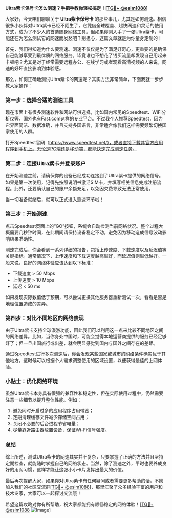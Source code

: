 **Ultra紫卡保号卡怎么测速？手把手教你轻松搞定！[[TG💪+ @esim1088](https://t.me/s/esim1088)]**

大家好，今天咱们聊聊关于 **Ultra紫卡保号卡** 的那些事儿，尤其是如何测速。相信很多小伙伴对Ultra紫卡已经不陌生了，它凭借全球覆盖、超快网速和灵活的使用方式，成为了不少人的首选随身网络工具。但如果你刚入手了一张Ultra紫卡，可能还在为怎么测试它的网速而发愁吧？别担心，这篇文章就是为你量身定制的！

首先，我们得知道为什么要测速。测速不仅仅是为了满足好奇心，更重要的是确保自己能够享受到最优质的网络服务。毕竟谁也不想花了钱买流量却发现自己用起来卡顿吧？尤其是对于经常需要远程办公、在线学习或者观看高清视频的人来说，网速的好坏直接影响到体验感。

那么，如何正确地测试Ultra紫卡的网速呢？其实方法非常简单，下面我就一步步教大家操作：

### 第一步：选择合适的测速工具

现在市面上有很多测速软件和网站可供选择，比如国内常见的Speedtest、WiFi分析仪等，国外也有Fast.com这样的专业平台。不过我个人推荐Speedtest，因为它界面简洁、数据准确，并且支持多国语言，非常适合像我们这样需要频繁切换国家使用的人群。

打开Speedtest官网（https://www.speedtest.net/），或者直接下载其官方应用程序到手机上。无论是PC端还是移动端，都能快速完成测速任务。

### 第二步：连接Ultra紫卡并登录账户

在开始测速之前，请确保你的设备已经成功连接到了Ultra紫卡提供的网络信号。如果是第一次使用，记得先按照说明书激活SIM卡，并填写相关信息完成注册流程。此外，还要确认自己的账户余额充足，以免因欠费导致无法正常使用。

当一切准备就绪后，就可以正式进入测速环节啦！

### 第三步：开始测速

点击Speedtest页面上的“GO”按钮，系统会自动检测当前网络状况。整个过程大概需要几秒钟时间，在此期间请保持设备稳定不动，避免因为移动造成信号波动影响结果准确性。

测速完成后，你会看到一系列详细的报告，包括上传速度、下载速度以及延迟值等关键指标。通常情况下，上传速度和下载速度越高越好，而延迟值则越低越好。一般来说，良好的网络体验应该达到以下标准：
- 下载速度 > 50 Mbps
- 上传速度 > 10 Mbps
- 延迟 < 50 ms

如果发现实际数值低于预期，可以尝试更换其他服务器重新测试一次，看看是否是地理位置造成的差异。

### 第四步：对比不同地区的网络表现

由于Ultra紫卡支持全球漫游功能，因此我们可以利用这一点来比较不同地区之间的网络差异。比如，当你身处中国时，可能会觉得本地运营商提供的服务已经足够好了；但一旦出国旅行或出差，就会明显感觉到国内与国外之间存在的差距。

通过Speedtest进行多次测速后，你会发现某些国家或城市的网络条件确实优于其他地方。这时候可以根据个人需求调整使用的区域设置，以便获得最佳的上网体验。

### 小贴士：优化网络环境

虽然Ultra紫卡本身具有很强的兼容性和稳定性，但在实际使用过程中，仍然需要注意一些细节以提升整体性能。例如：
1. 避免同时开启过多的应用程序占用带宽；
2. 定期清理缓存文件减少存储空间占用；
3. 关闭不必要的后台进程节省电量；
4. 尽量靠近路由器放置设备，保证Wi-Fi信号强度。

### 总结

综上所述，测试Ultra紫卡的网速其实并不复杂，只要掌握了正确的方法并且坚持定期检查，就能随时掌握自己的网络状态。当然，除了测速之外，平时也要养成良好的用网习惯，这样才能让这张小小卡片发挥出最大的价值。

最后再次提醒大家，如果你对Ultra紫卡有任何疑问或者需要更多帮助的话，不妨加入我们的社区交流群[[TG💪+ @esim1088](https://t.me/s/esim1088)]，那里汇聚了众多经验丰富的用户和技术专家，大家可以一起探讨交流哦！

希望这篇攻略对你有所帮助，祝大家都能拥有顺畅稳定的网络体验！[[TG💪+ @esim1088](https://t.me/s/esim1088) ![Image](https://i.postimg.cc/4NQfJmqS/Snipaste-2025-05-13-00-14-12.png)]